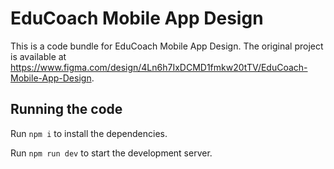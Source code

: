 
  # EduCoach Mobile App Design

  This is a code bundle for EduCoach Mobile App Design. The original project is available at https://www.figma.com/design/4Ln6h7IxDCMD1fmkw20tTV/EduCoach-Mobile-App-Design.

  ## Running the code

  Run `npm i` to install the dependencies.

  Run `npm run dev` to start the development server.
  